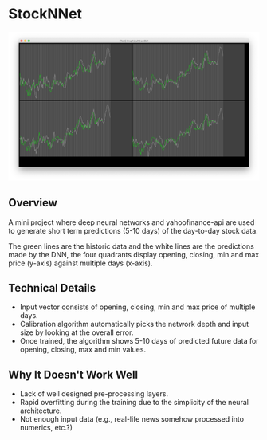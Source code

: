 # StockNNet

![Running the application](readme/example.PNG)

## Overview
A mini project where deep neural networks and yahoofinance-api are used to generate short term predictions (5-10 days) of the day-to-day stock data.

The green lines are the historic data and the white lines are the predictions made by the DNN, the four quadrants display opening, closing, min and max price (y-axis) against multiple days (x-axis).

## Technical Details
* Input vector consists of opening, closing, min and max price of multiple days.
* Calibration algorithm automatically picks the network depth and input size by looking at the overall error.
* Once trained, the algorithm shows 5-10 days of predicted future data for opening, closing, max and min values.

## Why It Doesn't Work Well
* Lack of well designed pre-processing layers.
* Rapid overfitting during the training due to the simplicity of the neural architecture.
* Not enough input data (e.g., real-life news somehow processed into numerics, etc.?)

